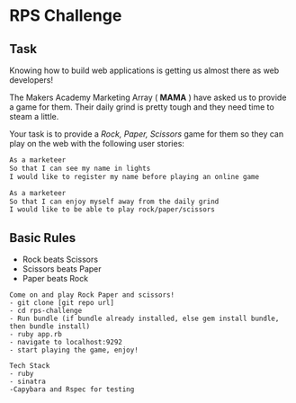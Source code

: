 # RPS Challenge

Task
----

Knowing how to build web applications is getting us almost there as web developers!

The Makers Academy Marketing Array ( **MAMA** ) have asked us to provide a game for them. Their daily grind is pretty tough and they need time to steam a little.

Your task is to provide a _Rock, Paper, Scissors_ game for them so they can play on the web with the following user stories:

```sh
As a marketeer
So that I can see my name in lights
I would like to register my name before playing an online game

As a marketeer
So that I can enjoy myself away from the daily grind
I would like to be able to play rock/paper/scissors
```

## Basic Rules

- Rock beats Scissors
- Scissors beats Paper
- Paper beats Rock

```
Come on and play Rock Paper and scissors!
- git clone [git repo url]
- cd rps-challenge
- Run bundle (if bundle already installed, else gem install bundle, then bundle install)
- ruby app.rb
- navigate to localhost:9292
- start playing the game, enjoy!
```
```
Tech Stack
- ruby
- sinatra
-Capybara and Rspec for testing
```
